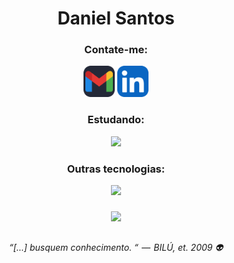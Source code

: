 <h1 align="center">Daniel Santos</h1>

<h3 align="center">Contate-me:</h3>

<div align="center">
  <a href="mailto:dan.danielfs@gmail.com"
    ><img
      src="https://github.com/tandpfun/skill-icons/raw/main/icons/Gmail-Dark.svg"
      alt="Gmail"
      width="50"
      height="50"
  /></a>
  <a href="https://www.linkedin.com/in/daniel-fsantos/"
    ><img
      src="https://github.com/tandpfun/skill-icons/raw/main/icons/LinkedIn.svg"
      alt="Linkedin"
      target="_blank"
      width="50"
      height="50"
  /></a>
</div>

<div align="center">
  <h3>Estudando:</h3>
  <img src="https://skillicons.dev/icons?i=javascript,react,typescript" />
</div>

<div align="center">
  <h3>Outras tecnologias:</h3>
  <img src="https://skillicons.dev/icons?i=figma,html,css,git,github" />
</div>

<h3></h3>

<div align="center">
  <img
    height="160em"
    src="https://github-readme-stats.vercel.app/api/top-langs/?username=danielsantos404&layout=compact&theme=gotham"
  />
</div>

##

<p align="center">
  <em>“[…] busquem conhecimento. “  —  BILÚ, et. 2009 👽</em>
</p>
